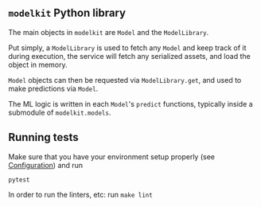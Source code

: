 ## `modelkit` Python library

The main objects in `modelkit` are `Model` and the `ModelLibrary`.

Put simply, a `ModelLibrary` is used to fetch any `Model`
and keep track of it during execution, the service will fetch any serialized assets, and load the object in memory.

`Model` objects can then be requested via `ModelLibrary.get`,
 and used to make predictions via `Model`.

The ML logic is written in each `Model`'s `predict` functions, typically inside a submodule of `modelkit.models`.

## Running tests

Make sure that you have your environment setup properly (see [Configuration](../configuration.md)) and run

```
pytest
```

In order to run the linters, etc: run `make lint`
